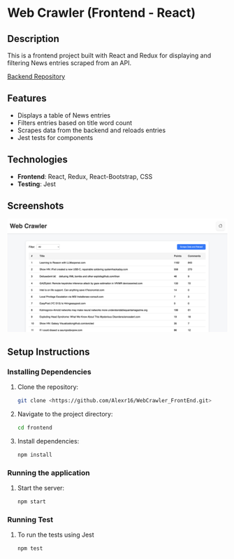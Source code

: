 # Web Crawler (Frontend - React)

## Description
This is a frontend project built with React and Redux for displaying and filtering News entries scraped from an API.

[Backend Repository](https://github.com/Alexr16/WebCrawler_BackEnd)

## Features

- Displays a table of News entries
- Filters entries based on title word count
- Scrapes data from the backend and reloads entries
- Jest tests for components

## Technologies
- **Frontend**: React, Redux, React-Bootstrap, CSS
- **Testing**: Jest
  

## Screenshots

<img src="./src/assets/WebCrawler.jpg" >


## Setup Instructions

### Installing Dependencies

1. Clone the repository:
   ```bash
   git clone <https://github.com/Alexr16/WebCrawler_FrontEnd.git>

2. Navigate to the project directory:
    ```bash
    cd frontend

3. Install dependencies:
    ```bash
    npm install

### Running the application
1. Start the server:
   ```bash
   npm start

### Running Test
1. To run the tests using Jest
   ```bash
   npm test
